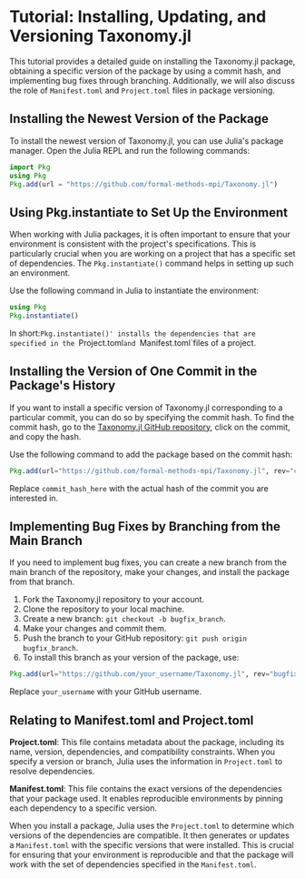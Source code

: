 # Tutorial: Installing, Updating, and Versioning Taxonomy.jl

This tutorial provides a detailed guide on installing the Taxonomy.jl package, 
obtaining a specific version of the package by using a commit hash, and implementing bug fixes through branching. Additionally,
we will also discuss the role of `Manifest.toml` and `Project.toml` files in package versioning.

## Installing the Newest Version of the Package

To install the newest version of Taxonomy.jl, you can use Julia's package manager. Open the Julia REPL and run the following commands:

```julia
import Pkg
using Pkg
Pkg.add(url = "https://github.com/formal-methods-mpi/Taxonomy.jl")
```

## Using Pkg.instantiate to Set Up the Environment

When working with Julia packages, it is often important to ensure that your environment is consistent with the project's specifications. This is particularly crucial when you are working on a project that has a specific set of dependencies. The `Pkg.instantiate()` command helps in setting up such an environment.

Use the following command in Julia to instantiate the environment:

```julia
using Pkg
Pkg.instantiate()
```
In short:`Pkg.instantiate()' installs the dependencies that are specified in the `Project.toml`and `Manifest.toml`files of a project.

## Installing the Version of One Commit in the Package's History
If you want to install a specific version of Taxonomy.jl corresponding to a particular commit, you can do so by specifying the commit hash. 
To find the commit hash, go to the [Taxonomy.jl GitHub repository](https://github.com/formal-methods-mpi/Taxonomy.jl), click on the commit, and copy the hash.

Use the following command to add the package based on the commit hash:

```julia
Pkg.add(url="https://github.com/formal-methods-mpi/Taxonomy.jl", rev="commit_hash_here")
```
Replace `commit_hash_here` with the actual hash of the commit you are interested in.

## Implementing Bug Fixes by Branching from the Main Branch
If you need to implement bug fixes, you can create a new branch from the main branch of the repository, 
make your changes, and install the package from that branch.

1. Fork the Taxonomy.jl repository to your account.
2. Clone the repository to your local machine.
3. Create a new branch: `git checkout -b bugfix_branch`.
4. Make your changes and commit them.
5. Push the branch to your GitHub repository: `git push origin bugfix_branch`.
6. To install this branch as your version of the package, use:

```julia
Pkg.add(url="https://github.com/your_username/Taxonomy.jl", rev="bugfix_branch")
```
Replace `your_username` with your GitHub username.

## Relating to Manifest.toml and Project.toml

**Project.toml**: This file contains metadata about the package, including its name, version, dependencies, and compatibility constraints. 
When you specify a version or branch, Julia uses the information in `Project.toml` to resolve dependencies.

**Manifest.toml**: This file contains the exact versions of the dependencies that your package used. 
It enables reproducible environments by pinning each dependency to a specific version.

When you install a package, Julia uses the `Project.toml` to determine which versions of the dependencies are compatible. 
It then generates or updates a `Manifest.toml` with the specific versions that were installed. 
This is crucial for ensuring that your environment is reproducible and that the package will work with the set of dependencies specified in the `Manifest.toml`.
